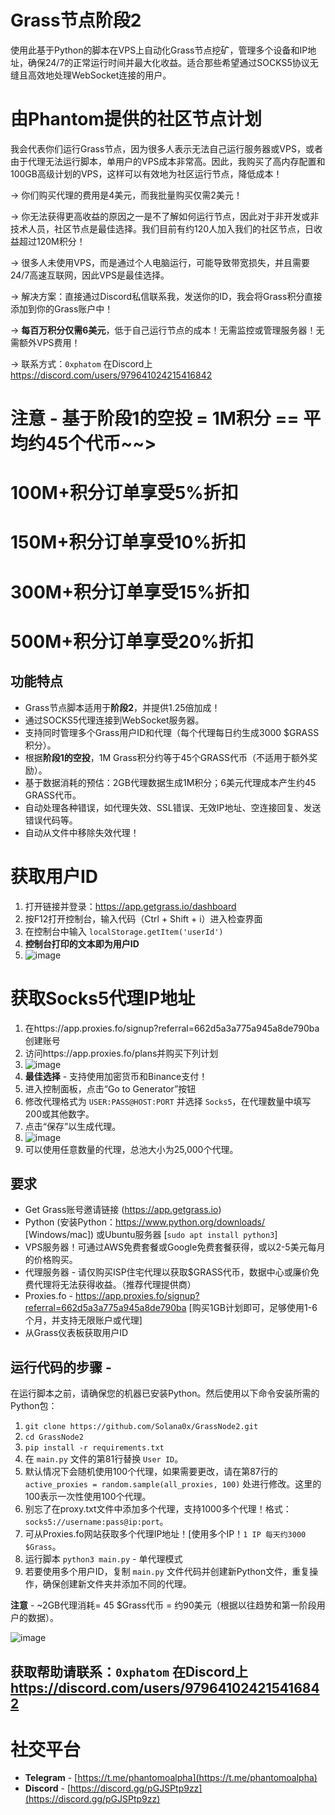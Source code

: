 # Grass节点阶段2

使用此基于Python的脚本在VPS上自动化Grass节点挖矿，管理多个设备和IP地址，确保24/7的正常运行时间并最大化收益。适合那些希望通过SOCKS5协议无缝且高效地处理WebSocket连接的用户。

# 由Phantom提供的社区节点计划

我会代表你们运行Grass节点，因为很多人表示无法自己运行服务器或VPS，或者由于代理无法运行脚本，单用户的VPS成本非常高。因此，我购买了高内存配置和100GB高级计划的VPS，这样可以有效地为社区运行节点，降低成本！

-> 你们购买代理的费用是4美元，而我批量购买仅需2美元！

-> 你无法获得更高收益的原因之一是不了解如何运行节点，因此对于非开发或非技术人员，社区节点是最佳选择。我们目前有约120人加入我们的社区节点，日收益超过120M积分！

-> 很多人未使用VPS，而是通过个人电脑运行，可能导致带宽损失，并且需要24/7高速互联网，因此VPS是最佳选择。

-> 解决方案：直接通过Discord私信联系我，发送你的ID，我会将Grass积分直接添加到你的Grass账户中！

-> **每百万积分仅需6美元**，低于自己运行节点的成本！无需监控或管理服务器！无需额外VPS费用！

-> 联系方式：`0xphatom` 在Discord上 https://discord.com/users/979641024215416842

# 注意 - 基于阶段1的空投 = 1M积分 == 平均约45个代币~~>
# 100M+积分订单享受5%折扣
# 150M+积分订单享受10%折扣
# 300M+积分订单享受15%折扣
# 500M+积分订单享受20%折扣

## 功能特点

- Grass节点脚本适用于**阶段2**，并提供1.25倍加成！
- 通过SOCKS5代理连接到WebSocket服务器。
- 支持同时管理多个Grass用户ID和代理（每个代理每日约生成3000 $GRASS积分）。
- 根据**阶段1的空投**，1M Grass积分约等于45个GRASS代币（不适用于额外奖励）。
- 基于数据消耗的预估：2GB代理数据生成1M积分；6美元代理成本产生约45 GRASS代币。
- 自动处理各种错误，如代理失效、SSL错误、无效IP地址、空连接回复、发送错误代码等。
- 自动从文件中移除失效代理！

# 获取用户ID

1. 打开链接并登录：https://app.getgrass.io/dashboard
2. 按F12打开控制台，输入代码（Ctrl + Shift + i）进入检查界面
3. 在控制台中输入 `localStorage.getItem('userId')`
4. **控制台打印的文本即为用户ID**
5. ![image](https://github.com/Solana0x/getgrass/assets/142747768/099b7ce1-1c56-4709-a9ba-7c45fc65ef2d)

# 获取Socks5代理IP地址

1. 在https://app.proxies.fo/signup?referral=662d5a3a775a945a8de790ba创建账号
2. 访问https://app.proxies.fo/plans并购买下列计划
3. ![image](https://github.com/user-attachments/assets/5453eabd-0a09-49f7-b004-1ca4617b9f8a)
4. **最佳选择** - 支持使用加密货币和Binance支付！
5. 进入控制面板，点击“Go to Generator”按钮
6. 修改代理格式为 `USER:PASS@HOST:PORT` 并选择 `Socks5`，在代理数量中填写200或其他数字。
7. 点击“保存”以生成代理。
8. ![image](https://github.com/user-attachments/assets/010753b5-1112-48c0-9a40-6b00189abd10)
9. 可以使用任意数量的代理，总池大小为25,000个代理。

## 要求

- Get Grass账号邀请链接 (https://app.getgrass.io)
- Python (安装Python：https://www.python.org/downloads/ [Windows/mac]) 或Ubuntu服务器 [`sudo apt install python3`]
- VPS服务器！可通过AWS免费套餐或Google免费套餐获得，或以2-5美元每月的价格购买。
- 代理服务器 - 请仅购买ISP住宅代理以获取$GRASS代币，数据中心或廉价免费代理将无法获得收益。（推荐代理提供商）
- Proxies.fo - https://app.proxies.fo/signup?referral=662d5a3a775a945a8de790ba [购买1GB计划即可，足够使用1-6个月，并支持无限账户或代理]
- 从Grass仪表板获取用户ID

## 运行代码的步骤 -

在运行脚本之前，请确保您的机器已安装Python。然后使用以下命令安装所需的Python包：

1. ``` git clone https://github.com/Solana0x/GrassNode2.git ```
2. ``` cd GrassNode2 ```
3. ``` pip install -r requirements.txt ```
4. 在 `main.py` 文件的第81行替换 `User ID`。
5. 默认情况下会随机使用100个代理，如果需要更改，请在第87行的 `active_proxies = random.sample(all_proxies, 100)` 处进行修改。这里的100表示一次性使用100个代理。
6. 别忘了在proxy.txt文件中添加多个代理，支持1000多个代理！格式：`socks5://username:pass@ip:port`。
7. 可从Proxies.fo网站获取多个代理IP地址！[使用多个IP！`1 IP 每天约3000 $Grass`。
8. 运行脚本 `python3 main.py` - 单代理模式
10. 若要使用多个用户ID，复制 `main.py` 文件代码并创建新Python文件，重复操作，确保创建新文件夹并添加不同的代理。

**注意** - ~2GB代理消耗= 45 $Grass代币 = 约90美元（根据以往趋势和第一阶段用户的数据）。

![image](https://github.com/Solana0x/getgrass/assets/142747768/27b7b243-07cc-4e66-9f23-1a6091702e0d)

## 获取帮助请联系：`0xphatom` 在Discord上 https://discord.com/users/979641024215416842

# 社交平台

- **Telegram** - [https://t.me/phantomoalpha](https://t.me/phantomoalpha) 
- **Discord** - [https://discord.gg/pGJSPtp9zz](https://discord.gg/pGJSPtp9zz)
